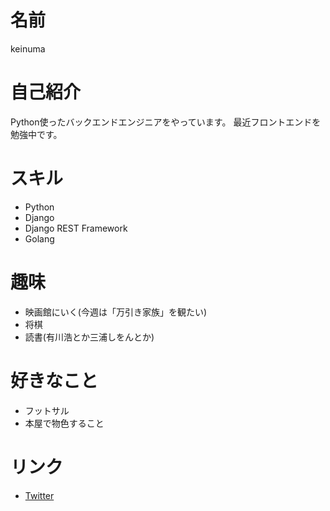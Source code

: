 # 名前
 keinuma

# 自己紹介
Python使ったバックエンドエンジニアをやっています。
最近フロントエンドを勉強中です。


# スキル
 * Python
  * Django
  * Django REST Framework
 * Golang

# 趣味
 * 映画館にいく(今週は「万引き家族」を観たい)
 * 将棋
 * 読書(有川浩とか三浦しをんとか)

# 好きなこと
 * フットサル
 * 本屋で物色すること

# リンク
 * [Twitter](https://twitter.com/keinuma15)
